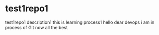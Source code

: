 # test1repo1
test1repo1 description1
this is learning process1
hello dear devops
i am in process of Git now
all the best
